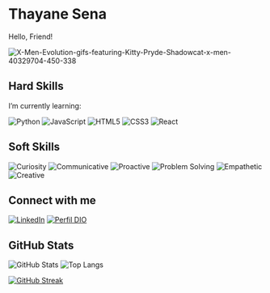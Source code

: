 # Thayane Sena

Hello, Friend! 


![X-Men-Evolution-gifs-featuring-Kitty-Pryde-Shadowcat-x-men-40329704-450-338](https://github.com/AneSena12/AneSena12/assets/140628944/a84295c0-2053-40ed-b361-f2da80619a4d)

## Hard Skills
I’m currently learning:

![Python](https://img.shields.io/badge/Python-000?style=for-the-badge&logo=python)
![JavaScript](https://img.shields.io/badge/JavaScript-000?style=for-the-badge&logo=javascript)
![HTML5](https://img.shields.io/badge/HTML5-000?style=for-the-badge&logo=html5)
![CSS3](https://img.shields.io/badge/CSS3-000?style=for-the-badge&logo=css3&logoColor=264CE4)
![React](https://img.shields.io/badge/React-000?style=for-the-badge&logo=react)

## Soft Skills

![Curiosity](https://img.shields.io/badge/Curiosity-darkgreen)
![Communicative](https://img.shields.io/badge/Communicative-yellow)
![Proactive](https://img.shields.io/badge/Proactive-grey)
![Problem Solving](https://img.shields.io/badge/Problem_Solving-darkred)
![Empathetic](https://img.shields.io/badge/Empathetic-blue)
![Creative](https://img.shields.io/badge/Creative-orange)



## Connect with me

[![LinkedIn](https://img.shields.io/badge/Linkedin-blue)](https://www.linkedin.com/in/thayane-sena-de-moura-633193177/)
[![Perfil DIO](https://img.shields.io/badge/DIO/PERFIL-purple)](https://web.dio.me/users/anesmbonny)


## GitHub Stats

![GitHub Stats](https://github-readme-stats.vercel.app/api?username=AneSena12&theme=transparent&bg_color=000&border_color=30A3DC&show_icons=true&icon_color=30A3DC&title_color=E94D5F&text_color=FFF&hide_title=true)
![Top Langs](https://github-readme-stats-git-masterrstaa-rickstaa.vercel.app/api/top-langs/?username=AneSena12&bg_color=000&border_color=30A3DC&title_color=1589F0&text_color=FFF)

[![GitHub Streak](https://streak-stats.demolab.com/?user=AneSena12&theme=bear&background=000&border=30A3DC&dates=FFF)](https://git.io/streak-stats)


<!--
**AneSena12/AneSena12** is a ✨ _special_ ✨ repository because its `README.md` (this file) appears on your GitHub profile.

Here are some ideas to get you started:

- 🔭 I’m currently working on ...
- 🌱 I’m currently learning ...
- 👯 I’m looking to collaborate on ...
- 🤔 I’m looking for help with ...
- 💬 Ask me about ...
- 📫 How to reach me: ...
- 😄 Pronouns: ...
- ⚡ Fun fact: ...
-->

